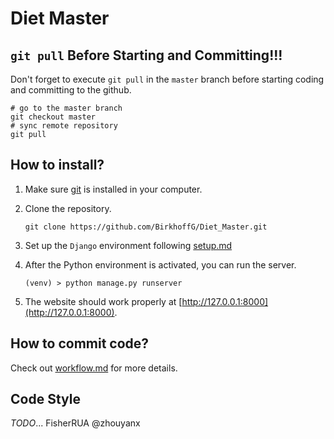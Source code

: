 # Diet Master

## `git pull` Before Starting and Committing!!!

Don't forget to execute `git pull` in the `master` branch before starting coding and committing to the github.  

```
# go to the master branch
git checkout master
# sync remote repository
git pull
```

## How to install?

1. Make sure [git](https://git-scm.com/downloads) is installed in your computer.

2. Clone the repository.

   ```
   git clone https://github.com/BirkhoffG/Diet_Master.git
   ```

3. Set up the `Django` environment following [setup.md](docs/setup.md)

4. After the Python environment is activated, you can run the server.
   ```
   (venv) > python manage.py runserver
   ```

5. The website should work properly at [http://127.0.0.1:8000](http://127.0.0.1:8000).

## How to commit code?

Check out [workflow.md](docs/workflow.md) for more details.

## Code Style

*TODO*...
FisherRUA
@zhouyanx